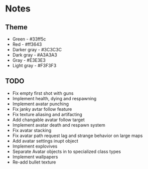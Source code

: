 # Notes

## Theme

* Green - #33ff5c
* Red - #ff3643 
* Darker gray - #3C3C3C 
* Dark gray - #A3A3A3
* Gray - #E3E3E3
* Light gray - #F3F3F3

## TODO

* Fix empty first shot with guns
* Implement health, dying and respawning
* Implement avatar punching
* Fix janky avtar follow feature 
* Fix texture aliasing and artifacting 
* Add changable avatar follow target
* Implement avatar death and respawn system
* Fix avatar stacking
* Fix avatar path request lag and strange behavior on large maps
* Add avatar settings inupt object
* Implement explovives
* Separate Avatar objects in to specialized class types
* Implement wallpapers
* Re-add bullet texture
